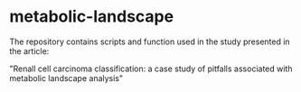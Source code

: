 # metabolic-landscape

The repository contains scripts and function used in the study presented in the article: 

"Renall cell carcinoma classification: a case study of pitfalls associated with metabolic landscape analysis"

